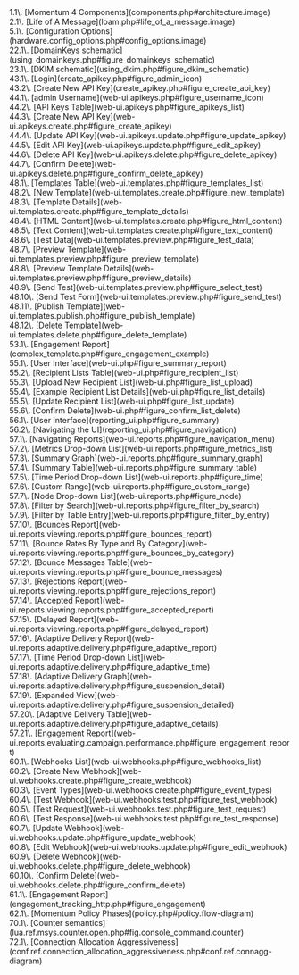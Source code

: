 
<dl>

<dt>1.1\. [Momentum 4 Components](components.php#architecture.image)</dt>

<dt>2.1\. [Life of A Message](loam.php#life_of_a_message.image)</dt>

<dt>5.1\. [Configuration Options](hardware.config_options.php#config_options.image)</dt>

<dt>22.1\. [DomainKeys schematic](using_domainkeys.php#figure_domainkeys_schematic)</dt>

<dt>23.1\. [DKIM schematic](using_dkim.php#figure_dkim_schematic)</dt>

<dt>43.1\. [Login](create_apikey.php#figure_admin_icon)</dt>

<dt>43.2\. [Create New API Key](create_apikey.php#figure_create_api_key)</dt>

<dt>44.1\. [admin Username](web-ui.apikeys.php#figure_username_icon)</dt>

<dt>44.2\. [API Keys Table](web-ui.apikeys.php#figure_apikeys_list)</dt>

<dt>44.3\. [Create New API Key](web-ui.apikeys.create.php#figure_create_apikey)</dt>

<dt>44.4\. [Update API Key](web-ui.apikeys.update.php#figure_update_apikey)</dt>

<dt>44.5\. [Edit API Key](web-ui.apikeys.update.php#figure_edit_apikey)</dt>

<dt>44.6\. [Delete API Key](web-ui.apikeys.delete.php#figure_delete_apikey)</dt>

<dt>44.7\. [Confirm Delete](web-ui.apikeys.delete.php#figure_confirm_delete_apikey)</dt>

<dt>48.1\. [Templates Table](web-ui.templates.php#figure_templates_list)</dt>

<dt>48.2\. [New Template](web-ui.templates.create.php#figure_new_template)</dt>

<dt>48.3\. [Template Details](web-ui.templates.create.php#figure_template_details)</dt>

<dt>48.4\. [HTML Content](web-ui.templates.create.php#figure_html_content)</dt>

<dt>48.5\. [Text Content](web-ui.templates.create.php#figure_text_content)</dt>

<dt>48.6\. [Test Data](web-ui.templates.preview.php#figure_test_data)</dt>

<dt>48.7\. [Preview Template](web-ui.templates.preview.php#figure_preview_template)</dt>

<dt>48.8\. [Preview Template Details](web-ui.templates.preview.php#figure_preview_details)</dt>

<dt>48.9\. [Send Test](web-ui.templates.preview.php#figure_select_test)</dt>

<dt>48.10\. [Send Test Form](web-ui.templates.preview.php#figure_send_test)</dt>

<dt>48.11\. [Publish Template](web-ui.templates.publish.php#figure_publish_template)</dt>

<dt>48.12\. [Delete Template](web-ui.templates.delete.php#figure_delete_template)</dt>

<dt>53.1\. [Engagement Report](complex_template.php#figure_engagement_example)</dt>

<dt>55.1\. [User Interface](web-ui.php#figure_summary_report)</dt>

<dt>55.2\. [Recipient Lists Table](web-ui.php#figure_recipient_list)</dt>

<dt>55.3\. [Upload New Recipient List](web-ui.php#figure_list_upload)</dt>

<dt>55.4\. [Example Recipient List Details](web-ui.php#figure_list_details)</dt>

<dt>55.5\. [Update Recipient List](web-ui.php#figure_list_update)</dt>

<dt>55.6\. [Confirm Delete](web-ui.php#figure_confirm_list_delete)</dt>

<dt>56.1\. [User Interface](reporting_ui.php#figure_summary)</dt>

<dt>56.2\. [Navigating the UI](reporting_ui.php#figure_navigation)</dt>

<dt>57.1\. [Navigating Reports](web-ui.reports.php#figure_navigation_menu)</dt>

<dt>57.2\. [Metrics Drop-down List](web-ui.reports.php#figure_metrics_list)</dt>

<dt>57.3\. [Summary Graph](web-ui.reports.php#figure_summary_graph)</dt>

<dt>57.4\. [Summary Table](web-ui.reports.php#figure_summary_table)</dt>

<dt>57.5\. [Time Period Drop-down List](web-ui.reports.php#figure_time)</dt>

<dt>57.6\. [Custom Range](web-ui.reports.php#figure_custom_range)</dt>

<dt>57.7\. [Node Drop-down List](web-ui.reports.php#figure_node)</dt>

<dt>57.8\. [Filter by Search](web-ui.reports.php#figure_filter_by_search)</dt>

<dt>57.9\. [Filter by Table Entry](web-ui.reports.php#figure_filter_by_entry)</dt>

<dt>57.10\. [Bounces Report](web-ui.reports.viewing.reports.php#figure_bounces_report)</dt>

<dt>57.11\. [Bounce Rates By Type and By Category](web-ui.reports.viewing.reports.php#figure_bounces_by_category)</dt>

<dt>57.12\. [Bounce Messages Table](web-ui.reports.viewing.reports.php#figure_bounce_messages)</dt>

<dt>57.13\. [Rejections Report](web-ui.reports.viewing.reports.php#figure_rejections_report)</dt>

<dt>57.14\. [Accepted Report](web-ui.reports.viewing.reports.php#figure_accepted_report)</dt>

<dt>57.15\. [Delayed Report](web-ui.reports.viewing.reports.php#figure_delayed_report)</dt>

<dt>57.16\. [Adaptive Delivery Report](web-ui.reports.adaptive.delivery.php#figure_adaptive_report)</dt>

<dt>57.17\. [Time Period Drop-down List](web-ui.reports.adaptive.delivery.php#figure_adaptive_time)</dt>

<dt>57.18\. [Adaptive Delivery Graph](web-ui.reports.adaptive.delivery.php#figure_suspension_detail)</dt>

<dt>57.19\. [Expanded View](web-ui.reports.adaptive.delivery.php#figure_suspension_detailed)</dt>

<dt>57.20\. [Adaptive Delivery Table](web-ui.reports.adaptive.delivery.php#figure_adaptive_details)</dt>

<dt>57.21\. [Engagement Report](web-ui.reports.evaluating.campaign.performance.php#figure_engagement_report)</dt>

<dt>60.1\. [Webhooks List](web-ui.webhooks.php#figure_webhooks_list)</dt>

<dt>60.2\. [Create New Webhook](web-ui.webhooks.create.php#figure_create_webhook)</dt>

<dt>60.3\. [Event Types](web-ui.webhooks.create.php#figure_event_types)</dt>

<dt>60.4\. [Test Webhook](web-ui.webhooks.test.php#figure_test_webhook)</dt>

<dt>60.5\. [Test Request](web-ui.webhooks.test.php#figure_test_request)</dt>

<dt>60.6\. [Test Response](web-ui.webhooks.test.php#figure_test_response)</dt>

<dt>60.7\. [Update Webhook](web-ui.webhooks.update.php#figure_update_webhook)</dt>

<dt>60.8\. [Edit Webhook](web-ui.webhooks.update.php#figure_edit_webhook)</dt>

<dt>60.9\. [Delete Webhook](web-ui.webhooks.delete.php#figure_delete_webhook)</dt>

<dt>60.10\. [Confirm Delete](web-ui.webhooks.delete.php#figure_confirm_delete)</dt>

<dt>61.1\. [Engagement Report](engagement_tracking_http.php#figure_engagement)</dt>

<dt>62.1\. [Momentum Policy Phases](policy.php#policy.flow-diagram)</dt>

<dt>70.1\. [Counter semantics](lua.ref.msys.counter.open.php#fig.console_command.counter)</dt>

<dt>72.1\. [Connection Allocation Aggressiveness](conf.ref.connection_allocation_aggressiveness.php#conf.ref.connagg-diagram)</dt>

